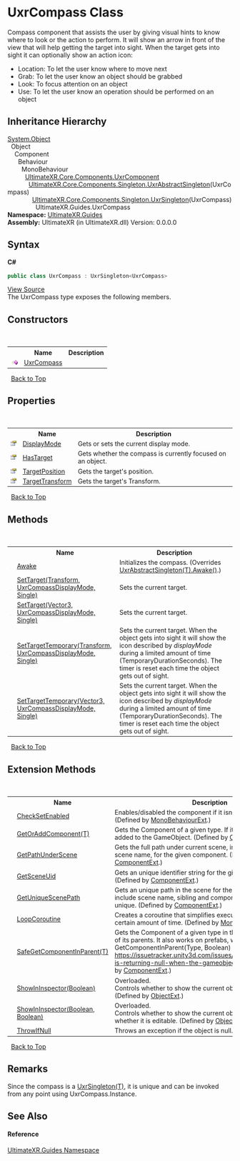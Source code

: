 # UxrCompass Class
 

Compass component that assists the user by giving visual hints to know where to look or the action to perform. It will show an arrow in front of the view that will help getting the target into sight. When the target gets into sight it can optionally show an action icon:
&nbsp;<ul><li>Location: To let the user know where to move next</li><li>Grab: To let the user know an object should be grabbed</li><li>Look: To focus attention on an object</li><li>Use: To let the user know an operation should be performed on an object</li></ul>

## Inheritance Hierarchy
<a href="https://docs.microsoft.com/dotnet/api/system.object" target="_blank" rel="noopener noreferrer">System.Object</a><br />&nbsp;&nbsp;Object<br />&nbsp;&nbsp;&nbsp;&nbsp;Component<br />&nbsp;&nbsp;&nbsp;&nbsp;&nbsp;&nbsp;Behaviour<br />&nbsp;&nbsp;&nbsp;&nbsp;&nbsp;&nbsp;&nbsp;&nbsp;MonoBehaviour<br />&nbsp;&nbsp;&nbsp;&nbsp;&nbsp;&nbsp;&nbsp;&nbsp;&nbsp;&nbsp;<a href="T_UltimateXR_Core_Components_UxrComponent">UltimateXR.Core.Components.UxrComponent</a><br />&nbsp;&nbsp;&nbsp;&nbsp;&nbsp;&nbsp;&nbsp;&nbsp;&nbsp;&nbsp;&nbsp;&nbsp;<a href="T_UltimateXR_Core_Components_Singleton_UxrAbstractSingleton_1">UltimateXR.Core.Components.Singleton.UxrAbstractSingleton</a>(UxrCompass)<br />&nbsp;&nbsp;&nbsp;&nbsp;&nbsp;&nbsp;&nbsp;&nbsp;&nbsp;&nbsp;&nbsp;&nbsp;&nbsp;&nbsp;<a href="T_UltimateXR_Core_Components_Singleton_UxrSingleton_1">UltimateXR.Core.Components.Singleton.UxrSingleton</a>(UxrCompass)<br />&nbsp;&nbsp;&nbsp;&nbsp;&nbsp;&nbsp;&nbsp;&nbsp;&nbsp;&nbsp;&nbsp;&nbsp;&nbsp;&nbsp;&nbsp;&nbsp;UltimateXR.Guides.UxrCompass<br />
**Namespace:**&nbsp;<a href="N_UltimateXR_Guides">UltimateXR.Guides</a><br />**Assembly:**&nbsp;UltimateXR (in UltimateXR.dll) Version: 0.0.0.0

## Syntax

**C#**<br />
``` C#
public class UxrCompass : UxrSingleton<UxrCompass>
```

<a href="UltimateXR/Scripts/docs/guides/UxrCompass.cs" rel="noopener noreferrer" title="View the source code">View Source</a><br />
The UxrCompass type exposes the following members.


## Constructors
&nbsp;<table><tr><th></th><th>Name</th><th>Description</th></tr><tr><td>![Public method](media/pubmethod.gif "Public method")</td><td><a href="M_UltimateXR_Guides_UxrCompass__ctor">UxrCompass</a></td><td /></tr></table>&nbsp;
<a href="#uxrcompass-class">Back to Top</a>

## Properties
&nbsp;<table><tr><th></th><th>Name</th><th>Description</th></tr><tr><td>![Public property](media/pubproperty.gif "Public property")</td><td><a href="P_UltimateXR_Guides_UxrCompass_DisplayMode">DisplayMode</a></td><td>
Gets or sets the current display mode.</td></tr><tr><td>![Public property](media/pubproperty.gif "Public property")</td><td><a href="P_UltimateXR_Guides_UxrCompass_HasTarget">HasTarget</a></td><td>
Gets whether the compass is currently focused on an object.</td></tr><tr><td>![Public property](media/pubproperty.gif "Public property")</td><td><a href="P_UltimateXR_Guides_UxrCompass_TargetPosition">TargetPosition</a></td><td>
Gets the target's position.</td></tr><tr><td>![Public property](media/pubproperty.gif "Public property")</td><td><a href="P_UltimateXR_Guides_UxrCompass_TargetTransform">TargetTransform</a></td><td>
Gets the target's Transform.</td></tr></table>&nbsp;
<a href="#uxrcompass-class">Back to Top</a>

## Methods
&nbsp;<table><tr><th></th><th>Name</th><th>Description</th></tr><tr><td>![Protected method](media/protmethod.gif "Protected method")</td><td><a href="M_UltimateXR_Guides_UxrCompass_Awake">Awake</a></td><td>
Initializes the compass.
 (Overrides <a href="M_UltimateXR_Core_Components_Singleton_UxrAbstractSingleton_1_Awake">UxrAbstractSingleton(T).Awake()</a>.)</td></tr><tr><td>![Public method](media/pubmethod.gif "Public method")</td><td><a href="M_UltimateXR_Guides_UxrCompass_SetTarget">SetTarget(Transform, UxrCompassDisplayMode, Single)</a></td><td>
Sets the current target.</td></tr><tr><td>![Public method](media/pubmethod.gif "Public method")</td><td><a href="M_UltimateXR_Guides_UxrCompass_SetTarget_1">SetTarget(Vector3, UxrCompassDisplayMode, Single)</a></td><td>
Sets the current target.</td></tr><tr><td>![Public method](media/pubmethod.gif "Public method")</td><td><a href="M_UltimateXR_Guides_UxrCompass_SetTargetTemporary">SetTargetTemporary(Transform, UxrCompassDisplayMode, Single)</a></td><td>
Sets the current target. When the object gets into sight it will show the icon described by *displayMode* during a limited amount of time (TemporaryDurationSeconds). The timer is reset each time the object gets out of sight.</td></tr><tr><td>![Public method](media/pubmethod.gif "Public method")</td><td><a href="M_UltimateXR_Guides_UxrCompass_SetTargetTemporary_1">SetTargetTemporary(Vector3, UxrCompassDisplayMode, Single)</a></td><td>
Sets the current target. When the object gets into sight it will show the icon described by *displayMode* during a limited amount of time (TemporaryDurationSeconds). The timer is reset each time the object gets out of sight.</td></tr></table>&nbsp;
<a href="#uxrcompass-class">Back to Top</a>

## Extension Methods
&nbsp;<table><tr><th></th><th>Name</th><th>Description</th></tr><tr><td>![Public Extension Method](media/pubextension.gif "Public Extension Method")</td><td><a href="M_UltimateXR_Extensions_Unity_MonoBehaviourExt_CheckSetEnabled">CheckSetEnabled</a></td><td>
Enables/disabled the component if it isn't enabled already.
 (Defined by <a href="T_UltimateXR_Extensions_Unity_MonoBehaviourExt">MonoBehaviourExt</a>.)</td></tr><tr><td>![Public Extension Method](media/pubextension.gif "Public Extension Method")</td><td><a href="M_UltimateXR_Extensions_Unity_ComponentExt_GetOrAddComponent__1">GetOrAddComponent(T)</a></td><td>
Gets the Component of a given type. If it doesn't exist, it is added to the GameObject.
 (Defined by <a href="T_UltimateXR_Extensions_Unity_ComponentExt">ComponentExt</a>.)</td></tr><tr><td>![Public Extension Method](media/pubextension.gif "Public Extension Method")</td><td><a href="M_UltimateXR_Extensions_Unity_ComponentExt_GetPathUnderScene">GetPathUnderScene</a></td><td>
Gets the full path under current scene, including all parents, but scene name, for the given component.
 (Defined by <a href="T_UltimateXR_Extensions_Unity_ComponentExt">ComponentExt</a>.)</td></tr><tr><td>![Public Extension Method](media/pubextension.gif "Public Extension Method")</td><td><a href="M_UltimateXR_Extensions_Unity_ComponentExt_GetSceneUid">GetSceneUid</a></td><td>
Gets an unique identifier string for the given component.
 (Defined by <a href="T_UltimateXR_Extensions_Unity_ComponentExt">ComponentExt</a>.)</td></tr><tr><td>![Public Extension Method](media/pubextension.gif "Public Extension Method")</td><td><a href="M_UltimateXR_Extensions_Unity_ComponentExt_GetUniqueScenePath">GetUniqueScenePath</a></td><td>
Gets an unique path in the scene for the given component. It will include scene name, sibling and component indices to make it unique.
 (Defined by <a href="T_UltimateXR_Extensions_Unity_ComponentExt">ComponentExt</a>.)</td></tr><tr><td>![Public Extension Method](media/pubextension.gif "Public Extension Method")</td><td><a href="M_UltimateXR_Extensions_Unity_MonoBehaviourExt_LoopCoroutine">LoopCoroutine</a></td><td>
Creates a coroutine that simplifies executing a loop during a certain amount of time.
 (Defined by <a href="T_UltimateXR_Extensions_Unity_MonoBehaviourExt">MonoBehaviourExt</a>.)</td></tr><tr><td>![Public Extension Method](media/pubextension.gif "Public Extension Method")</td><td><a href="M_UltimateXR_Extensions_Unity_ComponentExt_SafeGetComponentInParent__1">SafeGetComponentInParent(T)</a></td><td>
Gets the Component of a given type in the GameObject or any of its parents. It also works on prefabs, where regular GetComponentInParent(Type, Boolean) will not work: https://issuetracker.unity3d.com/issues/getcomponentinparent-is-returning-null-when-the-gameobject-is-a-prefab
 (Defined by <a href="T_UltimateXR_Extensions_Unity_ComponentExt">ComponentExt</a>.)</td></tr><tr><td>![Public Extension Method](media/pubextension.gif "Public Extension Method")</td><td><a href="M_UltimateXR_Extensions_Unity_ObjectExt_ShowInInspector">ShowInInspector(Boolean)</a></td><td>Overloaded.  
Controls whether to show the current object in the inspector.
 (Defined by <a href="T_UltimateXR_Extensions_Unity_ObjectExt">ObjectExt</a>.)</td></tr><tr><td>![Public Extension Method](media/pubextension.gif "Public Extension Method")</td><td><a href="M_UltimateXR_Extensions_Unity_ObjectExt_ShowInInspector_1">ShowInInspector(Boolean, Boolean)</a></td><td>Overloaded.  
Controls whether to show the current object in the inspector and whether it is editable.
 (Defined by <a href="T_UltimateXR_Extensions_Unity_ObjectExt">ObjectExt</a>.)</td></tr><tr><td>![Public Extension Method](media/pubextension.gif "Public Extension Method")</td><td><a href="M_UltimateXR_Extensions_System_ObjectExt_ThrowIfNull">ThrowIfNull</a></td><td>
Throws an exception if the object is null.
 (Defined by <a href="T_UltimateXR_Extensions_System_ObjectExt">ObjectExt</a>.)</td></tr></table>&nbsp;
<a href="#uxrcompass-class">Back to Top</a>

## Remarks
Since the compass is a <a href="T_UltimateXR_Core_Components_Singleton_UxrSingleton_1">UxrSingleton(T)</a>, it is unique and can be invoked from any point using UxrCompass.Instance.

## See Also


#### Reference
<a href="N_UltimateXR_Guides">UltimateXR.Guides Namespace</a><br />